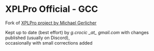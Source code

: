# XPLPro Official - GCC
Fork of [XPLPro project by Michael Gerlicher](https://github.com/curiosity-workshop/XPLPro)  

Kept up to date (best effort) by _g.crocic \_at\_ gmail.com_ with changes published (usually on Discord),  
occasionally with small corrections added

